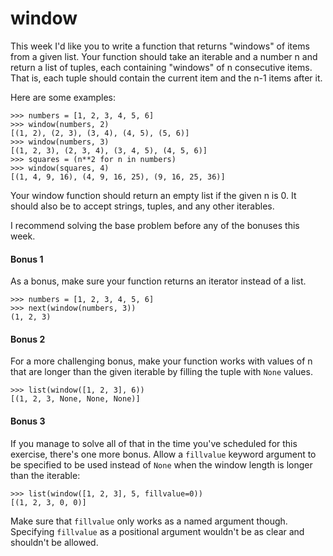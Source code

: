 # window

This week I'd like you to write a function that returns "windows" of items from a given list. Your function should take an iterable and a number n and return a list of tuples, each containing "windows" of n consecutive items. That is, each tuple should contain the current item and the n-1 items after it.

Here are some examples:

    >>> numbers = [1, 2, 3, 4, 5, 6]
    >>> window(numbers, 2)
    [(1, 2), (2, 3), (3, 4), (4, 5), (5, 6)]
    >>> window(numbers, 3)
    [(1, 2, 3), (2, 3, 4), (3, 4, 5), (4, 5, 6)]
    >>> squares = (n**2 for n in numbers)
    >>> window(squares, 4)
    [(1, 4, 9, 16), (4, 9, 16, 25), (9, 16, 25, 36)]

Your window function should return an empty list if the given n is 0. It should also be to accept strings, tuples, and any other iterables.

I recommend solving the base problem before any of the bonuses this week.

#### Bonus 1

As a bonus, make sure your function returns an iterator instead of a list.

    >>> numbers = [1, 2, 3, 4, 5, 6]
    >>> next(window(numbers, 3))
    (1, 2, 3)

#### Bonus 2

For a more challenging bonus, make your function works with values of n that are longer than the given iterable by filling the tuple with `None` values.

    >>> list(window([1, 2, 3], 6))
    [(1, 2, 3, None, None, None)]

#### Bonus 3

If you manage to solve all of that in the time you've scheduled for this exercise, there's one more bonus. Allow a `fillvalue` keyword argument to be specified to be used instead of `None` when the window length is longer than the iterable:

    >>> list(window([1, 2, 3], 5, fillvalue=0))
    [(1, 2, 3, 0, 0)]

Make sure that `fillvalue` only works as a named argument though. Specifying `fillvalue` as a positional argument wouldn't be as clear and shouldn't be allowed.
